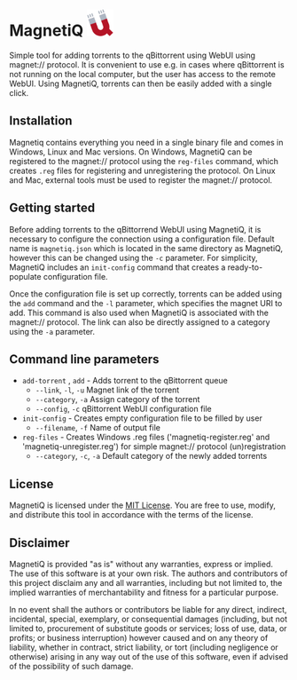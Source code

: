 # MagnetiQ <img src="./cli/magnetiq.png" width="48" />
Simple tool for adding torrents to the qBittorrent using WebUI using magnet:// protocol. It is convenient to use e.g. in cases where qBittorrent is not running on the local computer, but the user has access to the remote WebUI. Using MagnetiQ, torrents can then be easily added with a single click.

## Installation

Magnetiq contains everything you need in a single binary file and comes in Windows, Linux and Mac versions. On Windows, MagnetiQ can be registered to the magnet:// protocol using the `reg-files` command, which creates `.reg` files for registering and unregistering the protocol. On Linux and Mac, external tools must be used to register the magnet:// protocol.

## Getting started

Before adding torrents to the qBittorrend WebUI using MagnetiQ, it is necessary to configure the connection using a configuration file. Default name is `magnetiq.json` which is located in the same directory as MagnetiQ, however this can be changed using the `-c` parameter. For simplicity, MagnetiQ includes an `init-config` command that creates a ready-to-populate configuration file.   

Once the configuration file is set up correctly, torrents can be added using the `add` command and the `-l` parameter, which specifies the magnet URI to add. This command is also used when MagnetiQ is associated with the magnet:// protocol. The link can also be directly assigned to a category using the `-a` parameter.

## Command line parameters

- `add-torrent` , `add` - Adds torrent to the qBittorrent queue
    - `--link`, `-l`, `-u`     Magnet link of the torrent
    - `--category`, `-a`   Assign category of the torrent
    - `--config`, `-c`     qBittorrent WebUI configuration file 
- `init-config` - Creates empty configuration file to be filled by user
    - `--filename`, `-f`   Name of output file
- `reg-files` - Creates Windows .reg files ('magnetiq-register.reg' and 'magnetiq-unregister.reg') for simple magnet:// protocol (un)registration
    - `--category`, `-c`, `-a` Default category of the newly added torrents

## License

MagnetiQ is licensed under the [MIT License](./LICENSE). You are free to use, modify, and distribute this tool in accordance with the terms of the license.

## Disclaimer

MagnetiQ is provided "as is" without any warranties, express or implied. The use of this software is at your own risk. The authors and contributors of this project disclaim any and all warranties, including but not limited to, the implied warranties of merchantability and fitness for a particular purpose.

In no event shall the authors or contributors be liable for any direct, indirect, incidental, special, exemplary, or consequential damages (including, but not limited to, procurement of substitute goods or services; loss of use, data, or profits; or business interruption) however caused and on any theory of liability, whether in contract, strict liability, or tort (including negligence or otherwise) arising in any way out of the use of this software, even if advised of the possibility of such damage.